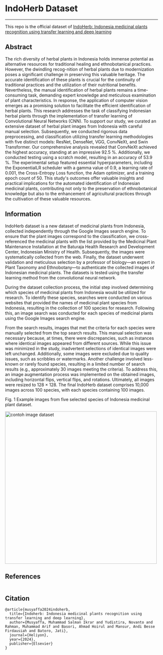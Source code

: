 # IndoHerb Dataset
---
This repo is the official dataset of [IndoHerb: Indonesia medicinal plants recognition using transfer learning and deep learning](https://doi.org/10.1016/j.heliyon.2024.e40606)

## Abstract
The rich diversity of herbal plants in Indonesia holds immense potential as alternative resources for traditional healing and ethnobotanical practices. However, the dwindling recog-nition of herbal plants due to modernization poses a significant challenge in preserving this valuable heritage. The accurate identification of these plants is crucial for the continuity of traditional practices and the utilization of their nutritional benefits. Nevertheless, the manual identification of herbal plants remains a time-consuming task, demanding expert knowledge and meticulous examination of plant characteristics. In response, the application of computer vision emerges as a promising solution to facilitate the efficient identification of herbal plants. This research addresses the task of classifying Indonesian herbal plants through the implementation of transfer learning of Convolutional Neural Networks (CNN). To support our study, we curated an extensive dataset of herbal plant images from Indonesia with careful manual selection. Subsequently, we conducted rigorous data preprocessing, and classification utilizing transfer learning methodologies with five distinct models: ResNet, DenseNet, VGG, ConvNeXt, and Swin Transformer. Our comprehensive analysis revealed that ConvNeXt achieved the highest accuracy, standing at an impressive 92.5 %. Additionally, we conducted testing using a scratch model, resulting in an accuracy of 53.9 %. The experimental setup featured essential hyperparameters, including the ExponentialLR scheduler with a gamma value of 0.9, a learning rate of 0.001, the Cross-Entropy Loss function, the Adam optimizer, and a training epoch count of 50. This study's outcomes offer valuable insights and practical implications for the automated identification of Indonesian medicinal plants, contributing not only to the preservation of ethnobotanical knowledge but also to the enhancement of agricultural practices through the cultivation of these valuable resources. <br />

## Information
IndoHerb dataset is a new dataset of medicinal plants from Indonesia, collected independently through the Google Images search engine. To ensure that the plant images correspond to the classification, we cross-referenced the medicinal plants with the list provided by the Medicinal Plant Maintenance Installation at the Baturaja Health Research and Development Center, Indonesian Ministry of Health. Subsequently, the images were systematically collected from the web. Finally, the dataset underwent validation and meticulous selection by a professor of biology—an expert in Plant Taxonomy and Ethnobotany—to authenticate the collected images of Indonesian medicinal plants. The datasets is tested using the transfer learning method from the convolutional neural network.

During the dataset collection process, the initial step involved determining which species of medicinal plants from Indonesia would be utilized for research. To identify these species, searches were conducted on various websites that provided the names of medicinal plant species from Indonesia, resulting in the collection of 100 species for research. Following this, an image search was conducted for each species of medicinal plants using the Google Images search engine.

From the search results, images that met the criteria for each species were manually selected from the top search results. This manual selection was necessary because, at times, there were discrepancies, such as instances where identical images appeared from different sources. While this issue was minimized in the study, inadvertent selections of identical images were left unchanged. Additionally, some images were excluded due to quality issues, such as scribbles or watermarks. Another challenge involved less-known or rarely found species, resulting in a limited number of search results (e.g., approximately 30 images meeting the criteria). To address this, an image augmentation process was implemented on the obtained images, including horizontal flips, vertical flips, and rotations. Ultimately, all images were resized to 128 × 128. The final IndoHerb dataset comprises 10,000 images across 100 species, with each species containing 100 images.

Fig. 1 Example images from five selected species of Indonesia medicinal plant dataset.
 
<img src="https://github.com/user-attachments/assets/12bea63d-5ba6-4eac-bf87-36bde73bff7b" alt="contoh image dataset" width="500" height="500">

## References
```

```

## Citation
```
@article{musyaffa2024indoherb,
  title={Indoherb: Indonesia medicinal plants recognition using transfer learning and deep learning},
  author={Musyaffa, Muhammad Salman Ikrar and Yudistira, Novanto and Rahman, Muhammad Arif and Basori, Ahmad Hoirul and Mansur, Andi Besse Firdausiah and Batoro, Jati},
  journal={Heliyon},
  year={2024},
  publisher={Elsevier}
}
```
